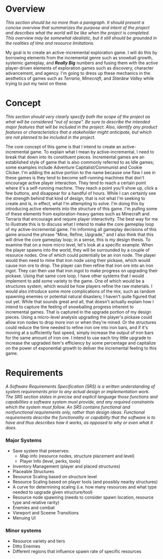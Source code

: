 # Overview
*This section should be no more than a paragraph. It should present a concise overview that summarizes the purpose and intent of the project and describes what the world will be like when the project is completed. This overview may be somewhat idealistic, but it still should be grounded in the realities of time and resource limitations.*

My goal is to create an active-incremental exploration game. I will do this by borrowing elements from the incremental genre such as snowball growth, systemic gameplay, and ***Really Big*** numbers and fusing them with the active player-driven elements of exploration games such as discovery, character advancement, and agency. I'm going to dress up these mechanics in the aesthetics of games such as *Terraria*, *Minecraft*, and *Stardew Valley* while trying to put my twist on these.

# Concept
*This section should very clearly specify both the scope of the project as what will be considered “out of scope”. Be sure to describe the intended major features that will be included in the project. Also, identify any product features or characteristics that a stakeholder might anticipate, but which are not planned to be included in the project.*

The core concept of this game is that I intend to create an active-incremental game. To explain what I mean by active-incremental, I need to break that down into its constituent pieces. Incremental games are an established style of game that is also commonly referred to as Idle games; some examples include Adventure Capitalist/Communist and Cookie Clicker. I'm adding the active portion to the name because one flaw I see in these games is they tend to become self-running machines that don't encourage active player interaction. They tend to reach a certain point where it's a self-running machine. They reach a point you'll show up, click a few buttons, and disappear for a handful of hours. While I can certainly see the strength behind that kind of design, that is not what I'm seeking to create and is, in effect, what I'm attempting to solve. I'm doing this by introducing active elements into the structure of this game. I'm pulling some of these elements from exploration-heavy games such as Minecraft and Terraria that encourage and require player interactivity.
The best way for me to illustrate this is to discuss what I intend to make the core gameplay loop of my active-incremental game. I'm informing all gameplay decisions of this game around the phrase "Mine, Refine, Upgrade," and I also think that this will drive the core gameplay loop; in a sense, this is my design thesis. To examine that on a more micro level, let's look at a specific example. When the player spawns into the world, they will be surrounded by a couple of resource nodes. One of which could potentially be an iron node. The player would then need to mine that iron node using their pickaxe, which would cause iron ore to drop. The player can then refine that iron ore into an iron ingot. They can then use that iron ingot to make progress on upgrading their pickaxe.
Using that same core loop, I have other systems that I would implement to add some variety to the game. One of which would be a structures system, which would be how players refine the raw materials. I would also introduce some more complications of the mix, such as random spawning enemies or potential natural disasters; I haven't quite figured that out yet.
While that sounds great and all, that doesn't actually explain how I intend to capture the feeling of snowballing progress inherent to incremental games. That is captured in the upgrade portion of my design pieces. Using a micro-level analysis upgrading the player's pickaxe could allow iron nodes to drop more iron or when they're mined. Or the structures could reduce the time needed to refine iron ore into iron bars, and if it's moving at a sufficiently fast speed, simply increase the output of iron bars for the same amount of iron ore. I intend to use each tiny little upgrade to increase the upgraded item's efficiency by some percentage and capitalize on the power of exponential growth to deliver the incremental feeling to this game.

# Requirements
*A Software Requirements Specification (SRS) is a written understanding of system requirements prior to any actual design or implementation work. The SRS section states in precise and explicit language those functions and capabilities a software system must provide, and any required constraints which the system must follow. An SRS contains functional and nonfunctional requirements only, rather than design ideas. Functional requirements describe the functionality or capability that the software is to have and thus describes how it works, as opposed to why or even what it does.*

### Major Systems
  - Save system that preserves:
    - Map info (resource nodes, structure placement and level)
    - Player Info (level, perks, tools)
  - Inventory Management (player and placed structures)
  - Placeable Structures
  - Resource Scaling based on structure level
  - Resource Scaling based on player tools (and possibly nearby structures)
  - A curve for determining scaling (i.e. how many resources and what type needed to upgrade given structure/tool)
  - Resource node spawning (needs to consider spawn location, resource type and relative rarity)
  - Enemies and combat
  - Viewport and Sceene Transitions
  - Menuing UI

### Minor systems
  - Resource variety and tiers
  - Ditto Enemies
  - Different regions that influence spawn rate of specific resources
